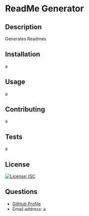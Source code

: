 # ReadMe Generator
  ## Description
   Generates Readmes
  ## Installation
   a
  ## Usage
   a
  ## Contributing
   a
  ## Tests
   a

  ## License
  [![License: ISC](https://img.shields.io/badge/License-ISC-blue.svg)](https://opensource.org/licenses/ISC)

  ## Questions
  * [GitHub Profile](http://github.com/a)
  * Email address: a
